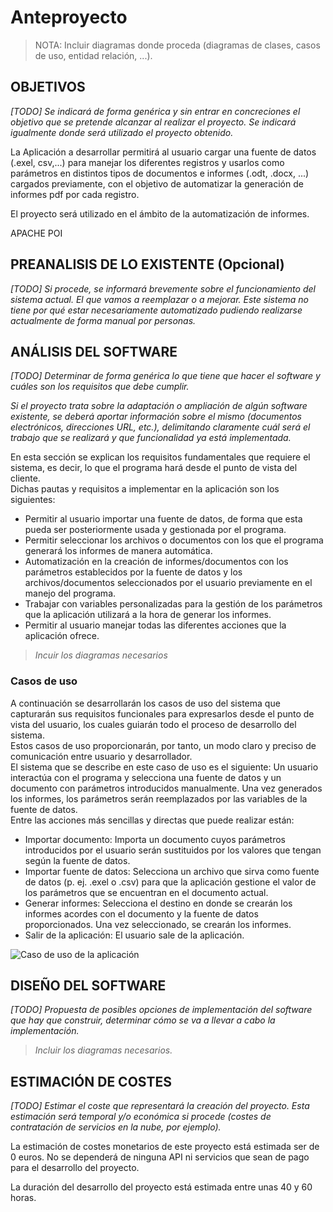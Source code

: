# Anteproyecto

> NOTA: Incluir diagramas donde proceda (diagramas de clases, casos de uso, entidad relación, ...).

## OBJETIVOS

*[TODO] Se indicará de forma genérica y sin entrar en concreciones el objetivo
que se pretende alcanzar al realizar el proyecto. Se indicará igualmente donde
será utilizado el proyecto obtenido.*

La Aplicación a desarrollar permitirá al usuario cargar una fuente de datos (.exel, csv,...) para manejar los diferentes registros y usarlos como parámetros en distintos tipos de documentos e informes (.odt, .docx, ...) cargados previamente, con el objetivo de automatizar la generación de informes pdf por cada registro.

El proyecto será utilizado en el ámbito de la automatización de informes.

APACHE POI

## PREANALISIS DE LO EXISTENTE (Opcional)

*[TODO] Si procede, se informará brevemente sobre el funcionamiento del sistema actual. El que vamos a reemplazar o a mejorar. Este sistema no tiene por qué estar necesariamente automatizado pudiendo realizarse actualmente de forma manual por personas.*

## ANÁLISIS DEL SOFTWARE

*[TODO] Determinar de forma genérica lo que tiene que hacer el software y cuáles son los requisitos que debe cumplir.*

*Si el proyecto trata sobre la adaptación o ampliación de algún software existente, se deberá aportar información sobre el mismo (documentos electrónicos, direcciones URL, etc.), delimitando claramente cuál será el trabajo que se realizará y que funcionalidad ya está implementada.*


En esta sección se explican los requisitos fundamentales que requiere el sistema, es decir, lo que el programa hará desde el punto de vista del cliente.<br>
Dichas pautas y requisitos a implementar en la aplicación son los siguientes:

<ul>
  <li>Permitir al usuario importar una fuente de datos, de forma que esta pueda ser posteriormente usada y gestionada por el programa.</li>
  <li>Permitir seleccionar los archivos o documentos con los que el programa generará los informes de manera automática.</li>
  <li>Automatización en la creación de informes/documentos con los parámetros establecidos por la fuente de datos y los archivos/documentos seleccionados por el usuario previamente en el manejo del programa.</li>
  <li>Trabajar con variables personalizadas para la gestión de los parámetros que la aplicación utilizará a la hora de generar los informes.</li>
  <li>Permitir al usuario manejar todas las diferentes acciones que la aplicación ofrece.</li>
</ul>

> *Incuir los diagramas necesarios*

### Casos de uso
A continuación se desarrollarán los casos de uso del sistema que capturarán sus requisitos funcionales para expresarlos desde el punto de vista del usuario, los cuales guiarán todo el proceso de desarrollo del sistema.<br>
Estos casos de uso proporcionarán, por tanto, un modo claro y preciso de comunicación entre usuario y desarrollador.<br>
El sistema que se describe en este caso de uso es el siguiente: Un usuario interactúa con el programa y selecciona una fuente de datos y un documento con parámetros introducidos manualmente. Una vez generados los informes, los parámetros serán reemplazados por las variables de la fuente de datos.<br>
Entre las acciones más sencillas y directas que puede realizar están:

<ul>
  <li>Importar documento: Importa un documento cuyos parámetros introducidos por el usuario serán sustituidos por los valores que tengan según la fuente de datos.</li>
  <li>Importar fuente de datos: Selecciona un archivo que sirva como fuente de datos (p. ej. .exel o .csv) para que la aplicación gestione el valor de los parámetros que se encuentran en el documento actual.</li>
  <li>Generar informes: Selecciona el destino en donde se crearán los informes acordes con el documento y la fuente de datos proporcionados. Una vez seleccionado, se crearán los informes.</li>
  <li>Salir de la aplicación: El usuario sale de la aplicación.</li>
</ul>

![Caso de uso de la aplicación](https://github.com/DavidAlejandroHA/integracion-dam/tree/main/docs/Caso_de_uso_aplicacion.png)

## DISEÑO DEL SOFTWARE

*[TODO] Propuesta de posibles opciones de implementación del software que hay que construir, determinar cómo se va a llevar a cabo la implementación.*

>  *Incluir los diagramas necesarios.*

## ESTIMACIÓN DE COSTES

*[TODO] Estimar el coste que representará la creación del proyecto. Esta estimación será temporal y/o económica si procede (costes de contratación de servicios en la nube, por ejemplo).*

La estimación de costes monetarios de este proyecto está estimada ser de 0 euros. No se dependerá de ninguna API ni servicios que sean de pago para el desarrollo del proyecto.

La duración del desarrollo del proyecto está estimada entre unas 40 y 60 horas.
